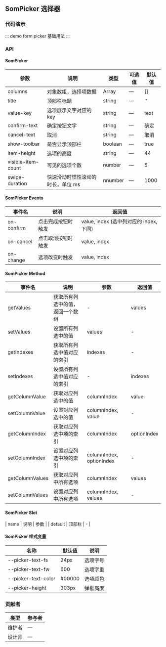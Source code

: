 <!--
 * @Author: your name
 * @Date: 2020-11-25 13:35:54
 * @LastEditTime: 2020-11-25 15:19:19
 * @LastEditors: Please set LastEditors
 * @Description: In User Settings Edit
 * @FilePath: /som-ui-next/doc/views/components/form/picker.md
-->

## SomPicker 选择器

### 代码演示

::: demo form picker
基础用法
:::

### API

#### SomPicker

| 参数      | 说明          | 类型      | 可选值                           | 默认值  |
|---------- |-------------- |---------- |--------------------------------  |-------- |
| columns | 对象数组，选择项数据  | Array | — | [] |
| title | 顶部栏标题  | string | — | '' |
| value-key | 选项展示文字对应的key  | string | — | text |
| confirm-text | 确定按钮文字  | string | — | 确定 |
| cancel-text | 取消  | string | — | 取消 |
| show-toolbar | 是否显示顶部栏  | boolean | — | true |
| item-height | 选项的高度  | string | — | 44 |
| visible-item-count | 可见的选项个数	  | number | — | 5 |
| swipe-duration | 快速滑动时惯性滚动的时长，单位 ms  | nnumber | — | 1000 |

#### SomPicker Events

| 事件名      | 说明          | 返回值                           |
|---------- |-------------- |--------------------------------  |
| on-confirm | 点击完成按钮时触发 | value, index (选中列对应的 index, 下同) |
| on-cancel | 点击取消按钮时触发 | value, index  |
| on-change | 选项改变时触发 | value, index  |

#### SomPicker Method

| 事件名      | 说明          |    参数  | 返回值                      |
|---------- |-------------- |--------- |  -----------------------  |
| getValues | 获取所有列选中的值，返回一个数组 | - | values|
| setValues | 设置所有列选中的值 | values | - |
| getIndexes | 获取所有列选中值对应的索引 | indexes | - |
| setIndexes | 设置所有列选中值对应的索引 | - | indexes|
| getColumnValue | 获取对应列选中的值 | columnIndex | value|
| setColumnValue | 设置对应列选中的值 | columnIndex, value | - |
| getColumnIndex | 获取对应列选中项的索引 | columnIndex | optionIndex|
| setColumnIndex | 设置对应列选中项的索引 | columnIndex, optionIndex | - |
| getColumnValues | 获取对应列中所有选项 | columnIndex | values|
| setColumnValues | 设置对应列中所有选项 | columnIndex, values | - |

#### SomPicker Slot

| name | 说明 | 参数 |
| default | 顶部栏 | - |

#### SomPicker 样式变量

| 名称                                | 默认值                | 说明                      |
| ----------------------------------- | --------------------- | ------------------------- |
| --picker-text-fs                   | 24px     | 选项字号                 |
| --picker-text-fw                  | 600   | 选项字重 |
| --picker-text-color                 | #00000 | 选项颜色                 |
| --picker-height                  | 303px           | 弹框高度                 |

### 贡献者

| 类型       | 参与者                          |
|---------- |--------------------------------  |
| 维护者 | — |
| 设计师 | — |
